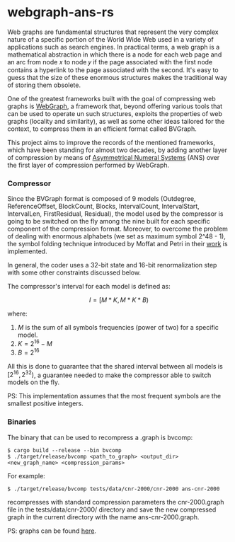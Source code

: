 # webgraph-ans-rs 

Web graphs are fundamental structures that represent the very complex nature of a specific portion of the World Wide Web 
used in a variety of applications such as search engines. In practical terms, a web graph is a mathematical
abstraction in which there is a node for each web page and an arc from node 𝑥 to node 𝑦 if the page associated with the first node contains a hyperlink to the page associated with
the second. It's easy to guess that the size of these enormous structures makes the traditional way of storing them
obsolete. 

One of the greatest frameworks built with the goal of compressing web graphs is [WebGraph](https://github.com/vigna/webgraph-rs),
a framework that, beyond offering various tools that can be used to operate un such structures, exploits the properties 
of web graphs (locality and similarity), as well as some other ideas tailored for the context, to compress them in an efficient format called BVGraph.
 
This project aims to improve the records of the mentioned frameworks, which have been standing for almost
two decades, by adding another layer of compression by means of 
[Asymmetrical Numeral Systems](https://en.wikipedia.org/wiki/Asymmetric_numeral_systems) (ANS) over the first layer of compression performed by WebGraph.


### Compressor
Since the BVGraph format is composed of 9 models (Outdegree, ReferenceOffset, BlockCount, Blocks, IntervalCount, 
IntervalStart, IntervalLen, FirstResidual, Residual), the model used by the compressor is going to be switched on the 
fly among the nine built for each specific component of the compression format. Moreover, to overcome the problem of dealing with enormous alphabets (we set as maximum symbol 2^48 - 1), the 
symbol folding technique introduced by Moffat and Petri in their [work](https://dl.acm.org/doi/10.1145/3397175) is 
implemented.

In general, the coder uses a 32-bit state and 16-bit renormalization step with some other constraints discussed below.

The compressor's interval for each model is defined as:
```math
 I = [M * K, M * K * B) 
``` 
where:
1. $M$ is the sum of all symbols frequencies (power of two) for a specific model.
2. $K = 2^{16} - M$
3. $B = 2^{16}$

All this is done to guarantee that the shared interval between all models is $[2^16, 2^32)$, a guarantee needed to make the compressor
able to switch models on the fly.

PS: This implementation assumes that the most frequent symbols are the smallest positive integers.

### Binaries
The binary that can be used to recompress a .graph is bvcomp:
```
$ cargo build --release --bin bvcomp
$ ./target/release/bvcomp <path_to_graph> <output_dir> <new_graph_name> <compression_params>
```
For example:
```
$ ./target/release/bvcomp tests/data/cnr-2000/cnr-2000 ans-cnr-2000
```
recompresses with standard compression parameters the cnr-2000.graph file in the tests/data/cnr-2000/ directory and save 
the new compressed graph in the current directory with the name ans-cnr-2000.graph.

PS: graphs can be found [here](http://law.di.unimi.it/datasets.php).